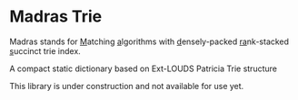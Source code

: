 # Madras Trie

Madras stands for <u>M</u>atching <u>a</u>lgorithms with <u>d</u>ensely-packed <u>ra</u>nk-stacked <u>s</u>uccinct trie index.

A compact static dictionary based on Ext-LOUDS Patricia Trie structure

This library is under construction and not available for use yet.
